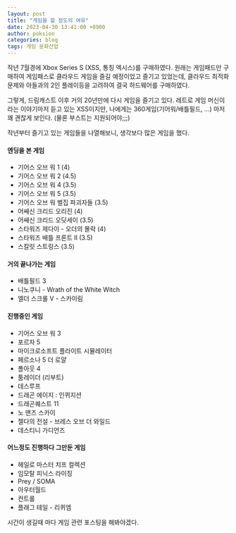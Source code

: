 ```yaml
---
layout: post
title: "게임을 할 정도의 여유"
date: 2023-04-30 13:41:00 +0900
author: poksion
categories: blog
tags: 게임 문화산업
---
```


작년 7월경에 Xbox Series S (XSS, 통칭 엑시스)를 구매하였다. 원래는 게임패드만 구매하여 게임패스로 클라우드 게임을 즐길 예정이었고 즐기고 있었는데, 클라우드 최적화 문제와 아들과의 2인 플레이등을 고려하여 결국 하드웨어를 구매하였다.

그렇게, 드림캐스트 이후 거의 20년만에 다시 게임을 즐기고 있다. 레트로 게임 머신이라는 이야기마저 듣고 있는 XSS이지만, 나에게는 360게임(기어워/배틀필드, ...) 마저 꽤 괜찮게 보인다. (물론 부스트는 지원되어야;;;)

작년부터 즐기고 있는 게임들을 나열해보니, 생각보다 많은 게임을 했다.

#### 엔딩을 본 게임
* 기어스 오브 워 1 (4)
* 기어스 오브 워 2 (4.5)
* 기어스 오브 워 4 (3.5)
* 기어스 오브 워 5 (3.5)
* 기어스 오브 워 벌집 파괴자들 (3.5)
* 어쌔신 크리드 오리진 (4)
* 어쌔신 크리드 오딧세이 (3.5)
* 스타워즈 제다이 - 오더의 몰락 (4)
* 스타워즈 배틀 프론트 II (3.5)
* 스칼릿 스트링스 (3.5)

#### 거의 끝나가는 게임
* 배틀필드 3
* 니노쿠니 - Wrath of the White Witch
* 엘더 스크롤 V - 스카이림

#### 진행중인 게임
* 기어스 오브 워 3
* 포르자 5
* 마이크로소프트 플라이트 시뮬레이터
* 페르소나 5 더 로얄
* 폴아웃 4
* 툼레이더 (리부트)
* 데스루프
* 드래곤 에이지 : 인퀴지션
* 드래곤퀘스트 11
* 노 맨즈 스카이
* 젤다의 전설 - 브레스 오브 더 와일드
* 데스티니 가디언즈

#### 어느정도 진행하다 그만둔 게임
* 헤일로 마스터 치프 컬렉션
* 임모탈 피닉스 라이징
* Prey / SOMA
* 아우터월드
* 컨트롤
* 플래그 테일 - 리퀴엠

시간이 생길때 마다 게임 관련 포스팅을 해봐야겠다.